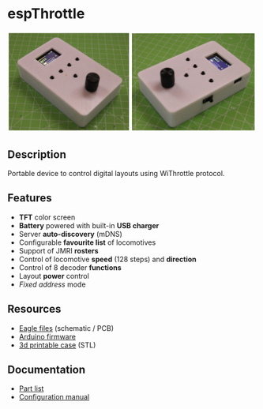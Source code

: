 # espThrottle
![](https://github.com/lucadentella/espThrottle/raw/main/images/throttle-cover.png)

## Description
Portable device to control digital layouts using WiThrottle protocol.

## Features

 - **TFT** color screen
 - **Battery** powered with built-in **USB charger**
 - Server **auto-discovery** (mDNS)
 - Configurable **favourite list** of locomotives
 - Support of JMRI **rosters**
 - Control of locomotive **speed** (128 steps) and **direction**
 - Control of 8 decoder **functions**
 - Layout **power** control
 - *Fixed address* mode

## Resources

 - [Eagle files](https://github.com/lucadentella/espThrottle/tree/main/Eagle) (schematic / PCB)
 - [Arduino firmware](https://github.com/lucadentella/espThrottle/tree/main/Arduino)
 - [3d printable case](https://github.com/lucadentella/espThrottle/tree/main/case) (STL)

## Documentation

 - [Part list](https://github.com/lucadentella/espThrottle/tree/main/documentation/partlist.md)
 - [Configuration manual](https://github.com/lucadentella/espThrottle/tree/main/documentation/configuration.md)
